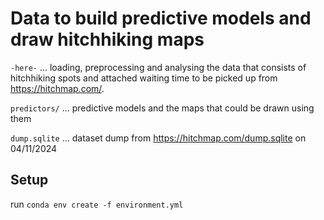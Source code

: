 # Data to build predictive models and draw hitchhiking maps

`-here-` ... loading, preprocessing and analysing the data that consists of hitchhiking spots and attached waiting time to be picked up from https://hitchmap.com/.

`predictors/` ... predictive models and the maps that could be drawn using them

`dump.sqlite` ... dataset dump from https://hitchmap.com/dump.sqlite on 04/11/2024

## Setup

run `conda env create -f environment.yml`
